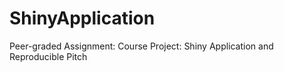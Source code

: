 # ShinyApplication
Peer-graded Assignment: Course Project: Shiny Application and Reproducible Pitch
